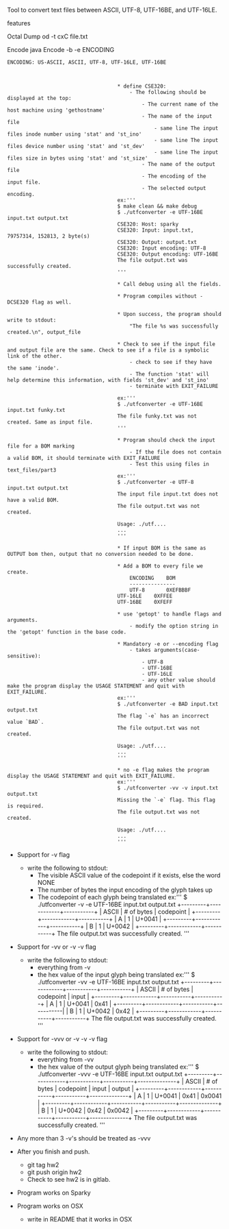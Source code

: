Tool to convert text files between ASCII, UTF-8, UTF-16BE, and UTF-16LE.

features

Octal Dump
    od -t cxC file.txt

Encode
    java Encode -b -e ENCODING

    ENCODING: US-ASCII, ASCII, UTF-8, UTF-16LE, UTF-16BE



                                        * define CSE320:
                                            - The following should be displayed at the top:
                                                - The current name of the host machine using 'gethostname'
                                                - The name of the input file
                                                    - same line The input files inode number using 'stat' and 'st_ino'
                                                    - same line The input files device number using 'stat' and 'st_dev'
                                                    - same line The input files size in bytes using 'stat' and 'st_size'
                                                - The name of the output file
                                                - The encoding of the input file.
                                                - The selected output encoding.
                                        ex:'''
                                        $ make clean && make debug
                                        $ ./utfconverter -e UTF-16BE input.txt output.txt
                                        CSE320: Host: sparky
                                        CSE320: Input: input.txt, 79757314, 152813, 2 byte(s)
                                        CSE320: Output: output.txt
                                        CSE320: Input encoding: UTF-8
                                        CSE320: Output encoding: UTF-16BE
                                        The file output.txt was successfully created.
                                        '''

                                        * Call debug using all the fields.

                                        * Program compiles without -DCSE320 flag as well.

                                        * Upon success, the program should write to stdout:
                                            "The file %s was successfully created.\n", output_file

                                        * Check to see if the input file and output file are the same. Check to see if a file is a symbolic link of the other.
                                            - check to see if they have the same 'inode'.
                                            - The function 'stat' will help determine this information, with fields 'st_dev' and 'st_ino'
                                            - terminate with EXIT_FAILURE

                                        ex:'''
                                        $ ./utfconverter -e UTF-16BE input.txt funky.txt
                                        The file funky.txt was not created. Same as input file.
                                        '''

                                        * Program should check the input file for a BOM marking
                                            - If the file does not contain a valid BOM, it should terminate with EXIT_FAILURE
                                            - Test this using files in text_files/part3
                                        ex:'''
                                        $ ./utfconverter -e UTF-8 input.txt output.txt
                                        The input file input.txt does not have a valid BOM.
                                        The file output.txt was not created.

                                        Usage: ./utf....
                                        ...
                                        '''

                                        * If input BOM is the same as OUTPUT bom then, output that no conversion needed to be done.

                                        * Add a BOM to every file we create.
                                            ENCODING    BOM
                                            ---------------
                                            UTF-8       0XEFBBBF
                                        UTF-16LE    0XFFEE
                                        UTF-16BE    0XFEFF

                                        * use 'getopt' to handle flags and arguments.
                                            - modify the option string in the 'getopt' function in the base code.

                                        * Mandatory -e or --encoding flag
                                            - takes arguments(case-sensitive):
                                                - UTF-8
                                                - UTF-16BE
                                                - UTF-16LE
                                                - any other value should make the program display the USAGE STATEMENT and quit with EXIT_FAILURE.
                                        ex:'''
                                        $ ./utfconverter -e BAD input.txt output.txt
                                        The flag `-e` has an incorrect value `BAD`.
                                        The file output.txt was not created.

                                        Usage: ./utf....
                                        ...
                                        '''

                                        * no -e flag makes the program display the USAGE STATEMENT and quit with EXIT_FAILURE.
                                        ex:'''
                                        $ ./utfconverter -vv -v input.txt output.txt
                                        Missing the `-e` flag. This flag is required.
                                        The file output.txt was not created. 

                                        Usage: ./utf....
                                        ...
                                        '''

* Support for -v flag
    - write the following to stdout:
        - The visible ASCII value of the codepoint if it exists, else the word NONE
        - The number of bytes the input encoding of the glyph takes up
        - The codepoint of each glyph being translated
ex:'''
$ ./utfconverter -v -e UTF-16BE input.txt output.txt
+---------+------------+-----------+
|  ASCII  | # of bytes | codepoint |
+---------+------------+-----------+
|    A    |     1      |   U+0041  |
+---------+------------+-----------+
|    B    |     1      |   U+0042  |
+---------+------------+-----------+
The file output.txt was successfully created.
'''

* Support for -vv or -v -v flag
    - write the following to stdout:
        - everything from -v
        - the hex value of the input glyph being translated
ex:'''
$ ./utfconverter -vv -e UTF-16BE input.txt output.txt
+---------+------------+-----------+-----------+
|  ASCII  | # of bytes | codepoint |  input    |
+---------+------------+-----------+-----------+
|    A    |     1      |   U+0041  | 0x41      |
+---------+------------+-----------+-----------|
|    B    |     1      |   U+0042  | 0x42      |
+---------+------------+-----------+-----------+
The file output.txt was successfully created.
'''

* Support for -vvv or -v -v -v flag
    - write the following to stdout:
        - everything from -vv
        - the hex value of the output glyph being translated
ex:'''
$ ./utfconverter -vvv -e UTF-16BE input.txt output.txt
+---------+------------+-----------+-----------+--------------+
|  ASCII  | # of bytes | codepoint |  input    |  output      |
+---------+------------+-----------+-----------+--------------+
|    A    |     1      |   U+0041  | 0x41      | 0x0041       |
+---------+------------+-----------+-----------+--------------+
|    B    |     1      |   U+0042  | 0x42      | 0x0042       |
+---------+------------+-----------+-----------+--------------+
The file output.txt was successfully created.
'''

* Any more than 3 -v's should be treated as -vvv

* After you finish and push.
    - git tag hw2
    - git push origin hw2
    - Check to see hw2 is in gitlab.

* Program works on Sparky

* Program works on OSX
    - write in README that it works in OSX
